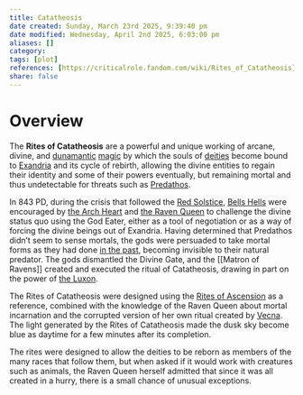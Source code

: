 ```yaml
---
title: Catatheosis
date created: Sunday, March 23rd 2025, 9:39:40 pm
date modified: Wednesday, April 2nd 2025, 6:03:00 pm
aliases: []
category: 
tags: [plot]
references: [https://criticalrole.fandom.com/wiki/Rites_of_Catatheosis]
share: false
---
```


# Overview

The **Rites of Catatheosis** are a powerful and unique working of arcane, divine, and [dunamantic]([[Dunamancy]]) [magic](https://criticalrole.fandom.com/wiki/Magic "Magic") by which the souls of [deities](https://criticalrole.fandom.com/wiki/Deities "Deities") become bound to [Exandria](https://criticalrole.fandom.com/wiki/Exandria "Exandria") and its cycle of rebirth, allowing the divine entities to regain their identity and some of their powers eventually, but remaining mortal and thus undetectable for threats such as [Predathos](https://criticalrole.fandom.com/wiki/Predathos "Predathos").

In 843 PD, during the crisis that followed the [Red Solstice](https://criticalrole.fandom.com/wiki/Apogee_Solstice "Apogee Solstice"), [Bells Hells](https://criticalrole.fandom.com/wiki/Bells_Hells "Bells Hells") were encouraged by [the Arch Heart](https://criticalrole.fandom.com/wiki/The_Arch_Heart "The Arch Heart") and [the Raven Queen](https://criticalrole.fandom.com/wiki/The_Raven_Queen "The Raven Queen") to challenge the divine status quo using the God Eater, either as a tool of negotiation or as a way of forcing the divine beings out of Exandria. Having determined that Predathos didn’t seem to sense mortals, the gods were persuaded to take mortal forms as they had done [in the past](https://criticalrole.fandom.com/wiki/Downfall "Downfall"), becoming invisible to their natural predator. The gods dismantled the Divine Gate, and the [[Matron of Ravens]] created and executed the ritual of Catatheosis, drawing in part on the power of [the Luxon](https://criticalrole.fandom.com/wiki/The_Luxon "The Luxon").

The Rites of Catatheosis were designed using the [Rites of Ascension](https://criticalrole.fandom.com/wiki/Ritual_of_Seeding "Ritual of Seeding") as a reference, combined with the knowledge of the Raven Queen about mortal incarnation and the corrupted version of her own ritual created by [Vecna](https://criticalrole.fandom.com/wiki/Vecna "Vecna"). The light generated by the Rites of Catatheosis made the dusk sky become blue as daytime for a few minutes after its completion.

The rites were designed to allow the deities to be reborn as members of the many races that follow them, but when asked if it would work with creatures such as animals, the Raven Queen herself admitted that since it was all created in a hurry, there is a small chance of unusual exceptions.
